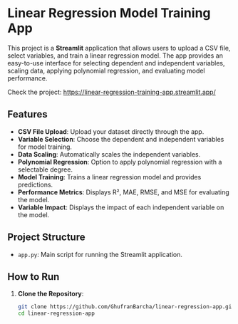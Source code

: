 # Linear Regression Model Training App

This project is a **Streamlit** application that allows users to upload a CSV file, select variables, and train a linear regression model. The app provides an easy-to-use interface for selecting dependent and independent variables, scaling data, applying polynomial regression, and evaluating model performance.

Check the project: https://linear-regression-training-app.streamlit.app/
## Features

- **CSV File Upload**: Upload your dataset directly through the app.
- **Variable Selection**: Choose the dependent and independent variables for model training.
- **Data Scaling**: Automatically scales the independent variables.
- **Polynomial Regression**: Option to apply polynomial regression with a selectable degree.
- **Model Training**: Trains a linear regression model and provides predictions.
- **Performance Metrics**: Displays R², MAE, RMSE, and MSE for evaluating the model.
- **Variable Impact**: Displays the impact of each independent variable on the model.

## Project Structure

- `app.py`: Main script for running the Streamlit application.

## How to Run

1. **Clone the Repository**:

   ```bash
   git clone https://github.com/GhufranBarcha/linear-regression-app.git
   cd linear-regression-app
